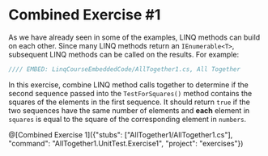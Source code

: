 # Combined Exercise #1

As we have already seen in some of the examples, LINQ methods can build on each other. Since many LINQ methods return an `IEnumerable<T>`, subsequent LINQ methods can be called on the results. For example:

```csharp
//// EMBED: LinqCourseEmbeddedCode/AllTogether1.cs, All Together
```

In this exercise, combine LINQ method calls together to determine if the second sequence passed into the `TestForSquares()` method contains the squares of the elements in the first sequence. It should return `true` if the two sequences have the same number of elements and **each** element in `squares` is equal to the square of the corresponding element in `numbers`.

@[Combined Exercise 1]({"stubs": ["AllTogether1/AllTogether1.cs"], "command": "AllTogether1.UnitTest.Exercise1", "project": "exercises"})
